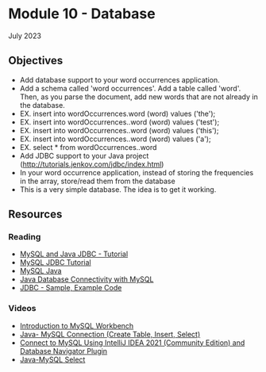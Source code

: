 # Module 10 - Database

July 2023

## Objectives

* Add database support to your word occurrences application.
* Add a schema called 'word occurrences'. Add a table called 'word'. Then, as you parse the document, add new words that are not already in the database.
* EX. insert into wordOccurrences.word (word) values ('the');
* EX. insert into wordOccurrences..word (word) values ('test');
* EX. insert into wordOccurrences..word (word) values ('this');
* EX. insert into wordOccurrences..word (word) values ('a');
* EX. select * from wordOccurrences..word
* Add JDBC support to your Java project (http://tutorials.jenkov.com/jdbc/index.html)
* In your word occurrence application, instead of storing the frequencies in the array, store/read them from the database
* This is a very simple database. The idea is to get it working.

## Resources

### Reading

* [MySQL and Java JDBC - Tutorial](https://www.vogella.com/tutorials/MySQLJava/article.html)
* [MySQL JDBC Tutorial](www.mysqltutorial.org/mysql-jdbc-tutorial/)
* [MySQL Java](https://zetcode.com/db/mysqljava/)
* [Java Database Connectivity with MySQL](https://www.javatpoint.com/example-to-connect-to-the-mysql-database)
* [JDBC - Sample, Example Code](https://www.tutorialspoint.com/jdbc/jdbc-sample-code)

### Videos

* [Introduction to MySQL Workbench](https://www.youtube.com/watch?v=RSHevYMwCVw)
* [Java- MySQL Connection (Create Table, Insert, Select)](https://www.youtube.com/watch?v=KRhv4iPgzHE)
* [Connect to MySQL Using IntelliJ IDEA 2021 (Community Edition) and Database Navigator Plugin](https://www.youtube.com/watch?v=V2bGKzvMQyc&feature=youtu.be)
* [Java-MySQL Select](https://www.youtube.com/watch?v=HE6ZHSuHcu0)